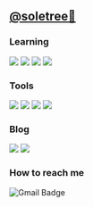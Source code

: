## [@soletree🌲](https://github.com/soletree)

### Learning
<div style="display: inline">
<img src="https://img.shields.io/badge/iOS-000000?style=for-the-badge&logo=iOS&logoColor=white"/>
<img src="https://img.shields.io/badge/Swift-F05138?style=for-the-badge&logo=Swift&logoColor=white"/>
<img src="https://img.shields.io/badge/python-3776AB?style=for-the-badge&logo=python&logoColor=white">
<img src="https://img.shields.io/badge/django-092E20?style=for-the-badge&logo=django&logoColor=white">
</div>


### Tools 
<div style="display: inline">
<img src="https://img.shields.io/badge/Xcode-147EFB?style=for-the-badge&logo=Xcode&logoColor=white"/>
<img src="https://img.shields.io/badge/visualstudiocode-007ACC?style=for-the-badge&logo=visualstudiocode&logoColor=white"/>
<img src="https://img.shields.io/badge/git-F05032?style=for-the-badge&logo=git&logoColor=white">
<img src="https://img.shields.io/badge/github-181717?style=for-the-badge&logo=github&logoColor=white">
</div>


### Blog
<div style="display: inline">
<img src="https://img.shields.io/badge/notion-FFFFFF?style=for-the-badge&logo=notion&logoColor=black"/>
<img src="https://img.shields.io/badge/velog-20C997?style=for-the-badge&logo=velog&&link=https://velog.io/@soletree&logoColor=white"/>
</div>


### How to reach me
![Gmail Badge](https://img.shields.io/badge/Gmail-d14836?style=for-the-badge&logo=Gmail&logoColor=white&link=mailto:hmheo128@gmail.com)
